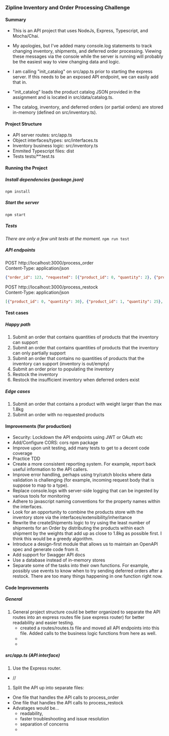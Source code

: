 ### Zipline Inventory and Order Processing Challenge  
  
#### Summary    
+ This is an API project that uses NodeJs, Express, Typescript, and Mocha/Chai. 

+ My apologies, but I've added many console.log statements to track changing inventory, shipments, and deferred order processing. Viewing these messages via the console while the server is running will probably be the easiest way to view changing data and logic.

+ I am calling "init_catalog" on src/app.ts prior to starting the express server. If this needs to be an exposed API endpoint, we can easily add that in.  
  
+ "init_catalog" loads the product catalog JSON provided in the assignment and is located in src/data/catalog.ts.

+ The catalog, inventory, and deferred orders (or partial orders) are stored in-memory (defined on src/inventory.ts).
 
  
#### Project Structure  
- API server routes:            src/app.ts
- Object interfaces/types:      src/interfaces.ts
- Inventory business logic:     src/inventory.ts
- Emmited Typescript files:     dist
- Tests                         tests/**.test.ts  
 
#### Running the Project  
##### Install dependencies (package.json)
```npm install```

##### Start the server
```npm start```
  
##### Tests
*There are only a few unit tests at the moment.*
```npm run test```
  
##### API endpoints  
POST http://localhost:3000/process_order  
Content-Type: application/json  
  
```json
{"order_id": 123, "requested": [{"product_id": 0, "quantity": 2}, {"product_id": 10, "quantity": 4}]}
```  
  
POST http://localhost:3000/process_restock  
Content-Type: application/json  

```json
[{"product_id": 0, "quantity": 30}, {"product_id": 1, "quantity": 25}, {"product_id": 2, "quantity": 25}, {"product_id": 3, "quantity": 12}, {"product_id": 4, "quantity": 15}, {"product_id": 5, "quantity": 10}, {"product_id": 6, "quantity": 8}, {"product_id": 7, "quantity": 8}, {"product_id": 8, "quantity": 20}, {"product_id": 9, "quantity": 10}, {"product_id": 10, "quantity": 5}, {"product_id": 11, "quantity": 5}, {"product_id": 12, "quantity": 5}]
```  
  
#### Test cases  
##### Happy path
1. Submit an order that contains quantities of products that the inventory can support
2. Submit an order that contains quantities of products that the inventory can only partially support
3. Submit an order that contains no quantities of products that the inventory can support (inventory is out/empty)
4. Submit an order prior to populating the inventory
5. Restock the inventory
6. Restock the insufficient inventory when deferred orders exist

##### Edge cases
1. Submit an order that contains a product with weight larger than the max 1.8kg
2. Submit an order with no requested products

#### Improvements (for production)
- Security: Lockdown the API endpoints using JWT or OAuth etc
- Add/Configure CORS: cors npm package
- Improve upon unit testing, add many tests to get to a decent code coverage
- Practice TDD
- Create a more consistent reporting system. For example, report back useful information to the API callers.
- Improve error handling, perhaps using try/catch blocks where data validation is challenging (for example, incoming request body that is suppose to map to a type).
- Replace console.logs with server-side logging that can be ingested by various tools for monitoring
- Adhere to javascript naming conventions for the property names within the interfaces.
- Look for an opportunity to combine the products store with the inventory store via the interfaces/extensibility/inheritance
- Rewrite the createShipments logic to try using the least number of shipments for an Order by distributing the products within each shipment by the weights that add up as close to 1.8kg as possible first. I think this would be a greedy algorithm.
- Introduce a design-first module that allows us to maintain an OpenAPI spec and generate code from it.
- Add support for Swagger API docs
- Use a database instead of in-memory stores
- Separate some of the tasks into their own functions. For example, possibly use events to know when to try sending deferred orders after a restock. There are too many things happening in one function right now.

#### Code Improvements
##### General
1. General project structure could be better organized to separate the API routes into an express routes file (use express router) for better readability and easier testing.
   + created a routes/routes.ts file and moved all API endpoints into this file. Added calls to the business logic functions from here as well.
   + 
   +  



##### src/app.ts (API interface)
1. Use the Express router.
+ //

1. Split the API up into separate files:
+ One file that handles the API calls to process_order
+ One file that handles the API calls to process_restock
+ Advatages would be...
     + readability, 
     + faster troubleshooting and issue resolution
     + separation of concerns
     + 

